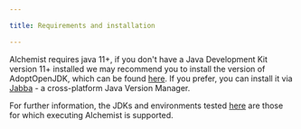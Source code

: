 ```yaml
---

title: Requirements and installation

---
```


Alchemist requires java 11+, if you don't have a Java Development Kit version 11+ installed we may recommend you to install the version of AdoptOpenJDK, which can be found [here](https://adoptopenjdk.net/index.html?variant=openjdk11&jvmVariant=hotspot). If you prefer, you can install it via [Jabba](https://github.com/shyiko/jabba) - a cross-platform Java Version Manager.

For further information, the JDKs and environments tested [here](https://travis-ci.org/AlchemistSimulator/Alchemist) are those for which executing Alchemist is supported.

